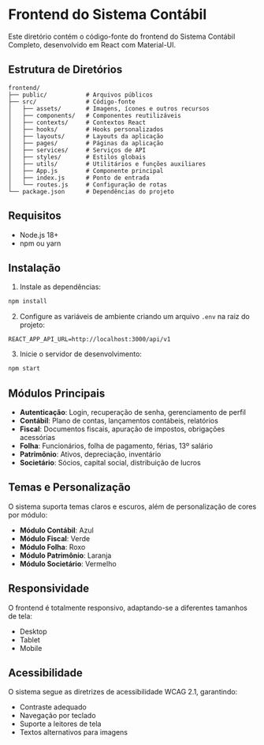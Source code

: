 # Frontend do Sistema Contábil

Este diretório contém o código-fonte do frontend do Sistema Contábil Completo, desenvolvido em React com Material-UI.

## Estrutura de Diretórios

```
frontend/
├── public/           # Arquivos públicos
├── src/              # Código-fonte
│   ├── assets/       # Imagens, ícones e outros recursos
│   ├── components/   # Componentes reutilizáveis
│   ├── contexts/     # Contextos React
│   ├── hooks/        # Hooks personalizados
│   ├── layouts/      # Layouts da aplicação
│   ├── pages/        # Páginas da aplicação
│   ├── services/     # Serviços de API
│   ├── styles/       # Estilos globais
│   ├── utils/        # Utilitários e funções auxiliares
│   ├── App.js        # Componente principal
│   ├── index.js      # Ponto de entrada
│   └── routes.js     # Configuração de rotas
└── package.json      # Dependências do projeto
```

## Requisitos

- Node.js 18+
- npm ou yarn

## Instalação

1. Instale as dependências:
```bash
npm install
```

2. Configure as variáveis de ambiente criando um arquivo `.env` na raiz do projeto:
```
REACT_APP_API_URL=http://localhost:3000/api/v1
```

3. Inicie o servidor de desenvolvimento:
```bash
npm start
```

## Módulos Principais

- **Autenticação**: Login, recuperação de senha, gerenciamento de perfil
- **Contábil**: Plano de contas, lançamentos contábeis, relatórios
- **Fiscal**: Documentos fiscais, apuração de impostos, obrigações acessórias
- **Folha**: Funcionários, folha de pagamento, férias, 13º salário
- **Patrimônio**: Ativos, depreciação, inventário
- **Societário**: Sócios, capital social, distribuição de lucros

## Temas e Personalização

O sistema suporta temas claros e escuros, além de personalização de cores por módulo:

- **Módulo Contábil**: Azul
- **Módulo Fiscal**: Verde
- **Módulo Folha**: Roxo
- **Módulo Patrimônio**: Laranja
- **Módulo Societário**: Vermelho

## Responsividade

O frontend é totalmente responsivo, adaptando-se a diferentes tamanhos de tela:

- Desktop
- Tablet
- Mobile

## Acessibilidade

O sistema segue as diretrizes de acessibilidade WCAG 2.1, garantindo:

- Contraste adequado
- Navegação por teclado
- Suporte a leitores de tela
- Textos alternativos para imagens
